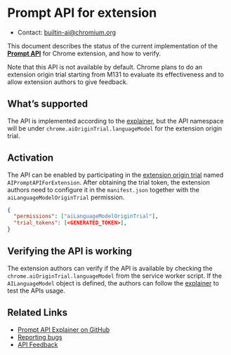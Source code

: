 # Prompt API for extension

- Contact: builtin-ai@chromium.org

This document describes the status of the current implementation of the
[**Prompt API**](https://github.com/explainers-by-googlers/prompt-api)
for Chrome extension, and how to verify.

Note that this API is not available by default. Chrome plans to do an
extension origin trial starting from M131 to evaluate its effectiveness
and to allow extension authors to give feedback.


## What’s supported

The API is implemented according to the
[explainer](https://github.com/explainers-by-googlers/prompt-api), but the
API namespace will be under `chrome.aiOriginTrial.languageModel` for the
extension origin trial.

## Activation

The API can be enabled by participating in the
[extension origin trial](https://developer.chrome.com/docs/web-platform/origin-trials#extensions)
named `AIPromptAPIForExtension`. After obtaining the trial token, the
extension authors need to configure it in the `manifest.json` together with
the `aiLanguageModelOriginTrial` permission.

```json
{
  "permissions": ["aiLanguageModelOriginTrial"],
  "trial_tokens": [<GENERATED_TOKEN>],
}

```

## Verifying the API is working

The extension authors can verify if the API is available by checking the
`chrome.aiOriginTrial.languageModel` from the service worker script.
If the `AILanguageModel` object is defined, the authors can follow the
[explainer](https://github.com/explainers-by-googlers/prompt-api) to test
the APIs usage.

## Related Links

- [Prompt API Explainer on GitHub](https://github.com/explainers-by-googlers/prompt-api)
- [Reporting bugs](https://g-issues.chromium.org/issues/new?component=1583624&priority=P2&type=feature_request&template=0&noWizard=true)
- [API Feedback](https://github.com/explainers-by-googlers/prompt-api/issues)
<!-- TODO: link the DevRel doc with more details once it's published -->
